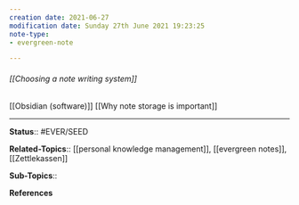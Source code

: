 ```yaml
---
creation date: 2021-06-27
modification date: Sunday 27th June 2021 19:23:25
note-type: 
- evergreen-note

---
```


###### [[Choosing a note writing system]]

[[Obsidian (software)]]
[[Why note storage is important]]

---

**Status**:: #EVER/SEED

**Related-Topics**:: [[personal knowledge management]], [[evergreen notes]], [[Zettlekassen]]
	
**Sub-Topics**::
	
**References**